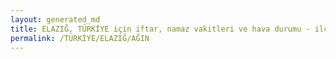 ```yaml
---
layout: generated_md
title: ELAZIĞ, TÜRKİYE için iftar, namaz vakitleri ve hava durumu - ilçe/eyalet seç
permalink: /TÜRKİYE/ELAZIĞ/AĞIN
---
```


<script type="text/javascript">
  var country = TÜRKİYE;
  var city = ELAZIĞ;
  var state = AĞIN;
  var lat = 72;
  var lon = 21;
</script>
